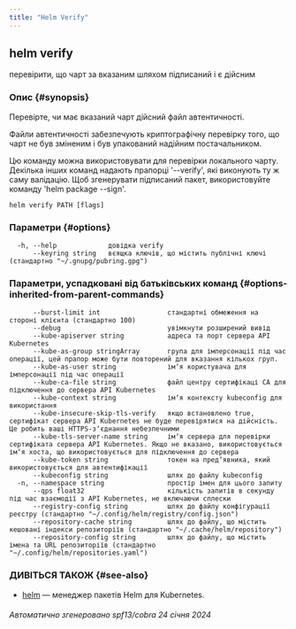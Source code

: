 ```yaml
---
title: "Helm Verify"
---
```


## helm verify

перевірити, що чарт за вказаним шляхом підписаний і є дійсним

### Опис {#synopsis}

Перевірте, чи має вказаний чарт дійсний файл автентичності.

Файли автентичності забезпечують криптографічну перевірку того, що чарт не був зміненим і був упакований надійним постачальником.

Цю команду можна використовувати для перевірки локального чарту. Декілька інших команд надають прапорці '--verify', які виконують ту ж саму валідацію. Щоб згенерувати підписаний пакет, використовуйте команду 'helm package --sign'.

```shell
helm verify PATH [flags]
```

### Параметри {#options}

```none
  -h, --help             довідка verify
      --keyring string   вєящка ключів, що містить публічні ключі (стандартно "~/.gnupg/pubring.gpg")
```

### Параметри, успадковані від батьківських команд {#options-inherited-from-parent-commands}

```none
      --burst-limit int                 стандартні обмеження на стороні клієнта (стандартно 100)
      --debug                           увімкнути розширений вивід
      --kube-apiserver string           адреса та порт сервера API Kubernetes
      --kube-as-group stringArray       група для імперсонації під час операції, цей прапор може бути повторений для вказання кількох груп.
      --kube-as-user string             імʼя користувача для імперсонації під час операції
      --kube-ca-file string             файл центру сертифікаці СА для підключення до сервера API Kubernetes
      --kube-context string             імʼя контексту kubeconfig для використання
      --kube-insecure-skip-tls-verify   якщо встановлено true, сертифікат сервера API Kubernetes не буде перевірятися на дійсність. Це робить ваші HTTPS-зʼєднання небезпечними
      --kube-tls-server-name string     імʼя сервера для перевірки сертифіката сервера API Kubernetes. Якщо не вказано, використовується імʼя хоста, що використовується для підключення до сервера
      --kube-token string               токен на предʼявника, який використовується для автентифікації
      --kubeconfig string               шлях до файлу kubeconfig
  -n, --namespace string                простір імен для цього запиту
      --qps float32                     кількість запитів в секунду під час взаємодії з API Kubernetes, не включаючи сплески
      --registry-config string          шлях до файлу конфігурації реєстру (стандартно "~/.config/helm/registry/config.json")
      --repository-cache string         шлях до файлу, що містить кешовані індекси репозиторіїв (стандартно "~/.cache/helm/repository")
      --repository-config string        шлях до файлу, що містить імена та URL репозиторіїв (стандартно "~/.config/helm/repositories.yaml")
```

### ДИВІТЬСЯ ТАКОЖ {#see-also}

- [helm](helm.md) — менеджер пакетів Helm для Kubernetes.

###### Автоматично згенеровано spf13/cobra 24 січня 2024
